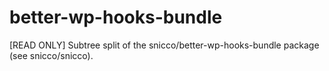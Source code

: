# better-wp-hooks-bundle
[READ ONLY] Subtree split of the snicco/better-wp-hooks-bundle package (see snicco/snicco).
